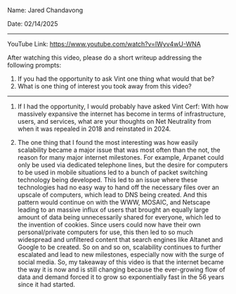 Name: Jared Chandavong <jac696>

Date: 02/14/2025

**************************************************************************

YouTube Link:  https://www.youtube.com/watch?v=lWyv4wU-WNA

After watching this video, please do a short writeup addressing the following prompts:

1. If you had the opportunity to ask Vint one thing what would that be?
2. What is one thing of interest you took away from this video?

**************************************************************************

1. If I had the opportunity, I would probably have asked Vint Cerf:
With how massively expansive the internet has become in terms of infrastructure, users, and services,
what are your thoughts on Net Neutrality from when it was repealed in 2018 and reinstated in 2024.

2. The one thing that I found the most interesting was how easily scalability became a major issue
that was most often than the not, the reason for many major internet milestones. For example, Arpanet
could only be used via dedicated telephone lines, but the desire for computers to be used in mobile
situations led to a bunch of packet switching technology being developed. This led to an issue where 
these technologies had no easy way to hand off the necessary files over an upscale of computers, which
lead to DNS being created. And this pattern would continue on with the WWW, MOSAIC, and Netscape leading
to an massive influx of users that brought an equally large amount of data being unnecessarily shared for
everyone, which led to the invention of cookies. Since users could now have their own personal/private
computers for use, this then led to so much widespread and unfiltered content that search engines like
Altanet and Google to be created. So on and so on, scalability continues to further escalated and lead
to new milestones, especially now with the surge of social media. So, my takeaway of this video is that
the internet became the way it is now and is still changing because the ever-growing flow of data and
demand forced it to grow so exponentially fast in the 56 years since it had started.